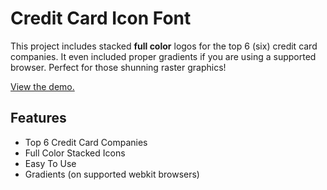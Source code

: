 Credit Card Icon Font
=====================

This project includes stacked **full color** logos for the top 6 (six) credit card companies. It even included proper gradients if you are using a supported browser. Perfect for those shunning raster graphics!

[View the demo.][demo]

Features
--------
  - Top 6 Credit Card Companies
  - Full Color Stacked Icons
  - Easy To Use
  - Gradients (on supported webkit browsers)

[demo]:http://williamrandol.github.io/CreditCardIconFont
